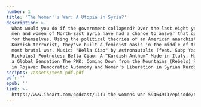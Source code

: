 ```yaml
---
number: 1
title: 'The Women''s War: A Utopia in Syria?'
description: >-
  What would you do if the government collapsed? Over the last eight years, the
  men and women of North-East Syria have had a chance to answer that question
  for themselves. Using the political theories of an American anarchist and a
  Kurdish terrorist, they've built a feminist oasis in the middle of the world's
  most brutal war. Music: "Bella Ciao" by Astronautalis (feat. Subp Yao &
  Rickolus) Footnotes: Bella Ciao: A “Kurdish Anthem” Made in Italy, Has Become
  a Global Sensation The PKK: Coming Down from the Mountains (Rebels) Revolution
  in Rojava: Democratic Autonomy and Women's Liberation in Syrian Kurdistan
scripts: /assets/test_pdf.pdf
pdf: ''
epub: ''
link: >-
  https://www.iheart.com/podcast/1119-the-womens-war-59464911/episode/the-womens-war-a-utopia-in-59913116/
---
```

